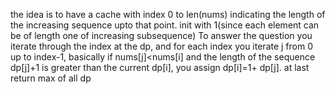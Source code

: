 the idea is to have a cache with index 0 to len(nums) indicating the length of the increasing sequence upto that point. init with 1(since each element can be of length one of increasing subsequence)
To answer the question
you iterate through the index at the dp, and for each index you iterate j from 0 up to index-1, basically if nums[j]<nums[i] and the length of the sequence dp[j]+1 is greater than the current dp[i], you assign dp[i]=1+ dp[j].
at last return max of all dp